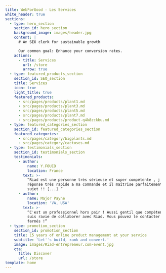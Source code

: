 ```yaml
---
title: WebForGood - Les Services
white_header: true
sections:
  - type: hero_section
    section_id: hero_section
    background_image: images/header.jpg
    content: |
      # An SEO clerk for sustainable growth

      Our common goal: Enhance your conversion rates.
    actions:
      - title: Services
        url: /store
        arrow: true
  - type: featured_products_section
    section_id: SEO_section
    title: Services
    icon: true
    light_title: true
    featured_products:
      - src/pages/products/plant1.md
      - src/pages/products/plant3.md
      - src/pages/products/plant5.md
      - src/pages/products/plant7.md
      - src/pages/products/product-q4k8zckbu.md
  - type: featured_categories_section
    section_id: featured_categories_section
    featured_categories:
      - src/pages/category/bigplants.md
      - src/pages/category/cactuses.md
  - type: testimonials_section
    section_id: testimonials_section
    testimonials:
      - author:
          name: Y.FOUED
          location: France
        text: >-
          “Riad est une personne très sérieuse et super compétente , j'ai eu une
          réponse très rapide a ma commande et il maîtrise parfaitement son
          sujet !! [...] ”
      - author:
          name: Major Payne
          location: 'VA, USA'
        text: >-
          “C'est un professionnel hors pair ! Aussi gentil que compétent. Je
          suis ravie de collaborer avec Riad. Vous pouvez le contacter les yeux
          fermés !”
  - type: promotion_section
    section_id: promotion_section
    title: 15 years of online product management at your service
    subtitle: 'Let''s build, rank and convert.'
    image: images/Riad-entrepreneur.com-event.jpg
    cta:
      title: Discover
      url: /store
template: home
---
```

